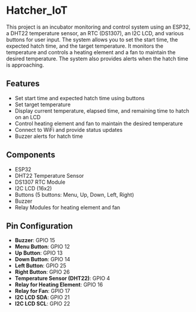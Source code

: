 # Hatcher_IoT


This project is an incubator monitoring and control system using an ESP32, a DHT22 temperature sensor, an RTC (DS1307), an I2C LCD, and various buttons for user input. The system allows you to set the start time, the expected hatch time, and the target temperature. It monitors the temperature and controls a heating element and a fan to maintain the desired temperature. The system also provides alerts when the hatch time is approaching.

## Features

- Set start time and expected hatch time using buttons
- Set target temperature
- Display current temperature, elapsed time, and remaining time to hatch on an LCD
- Control heating element and fan to maintain the desired temperature
- Connect to WiFi and provide status updates
- Buzzer alerts for hatch time

## Components

- ESP32
- DHT22 Temperature Sensor
- DS1307 RTC Module
- I2C LCD (16x2)
- Buttons (5 buttons: Menu, Up, Down, Left, Right)
- Buzzer
- Relay Modules for heating element and fan

## Pin Configuration

- **Buzzer**: GPIO 15
- **Menu Button**: GPIO 12
- **Up Button**: GPIO 13
- **Down Button**: GPIO 14
- **Left Button**: GPIO 25
- **Right Button**: GPIO 26
- **Temperature Sensor (DHT22)**: GPIO 4
- **Relay for Heating Element**: GPIO 16
- **Relay for Fan**: GPIO 17
- **I2C LCD SDA**: GPIO 21
- **I2C LCD SCL**: GPIO 22
